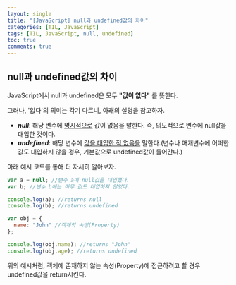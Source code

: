 ```yaml
---
layout: single
title: "[JavaScript] null과 undefined값의 차이"
categories: [TIL, JavaScript]
tags: [TIL, JavaScript, null, undefined]
toc: true
comments: true
---
```


## null과 undefined값의 차이
JavaScript에서 null과 undefined은 모두 **"값이 없다"** 를 뜻한다.

그러나, '없다'의 의미는 각기 다르니, 아래의 설명을 참고하자. 
- ***null***: 해당 변수에 <u>명시적으로</u> 값이 없음을 말한다. 즉, 의도적으로 변수에 null값을 대입한 것이다. 
- ***undefined***: 해당 변수에 <u>값을 대입한 적 없음을</u> 말한다.(변수나 매개변수에 어떠한 값도 대입하지 않을 경우, 기본값으로 undefined값이 들어간다.)

아래 예시 코드를 통해 더 자세히 알아보자. 
```javascript 
var a = null; //변수 a에 null값을 대입했다. 
var b; //변수 b에는 아무 값도 대입하지 않았다. 

console.log(a); //returns null
console.log(b); //returns undefined

var obj = {
  name: "John" //객체의 속성(Property)
};

console.log(obj.name); //returns "John"
console.log(obj.age); //returns undefined
```
위의 예시처럼, 객체에 존재하지 않는 속성(Property)에 접근하려고 할 경우 undefined값을 return시킨다. 
